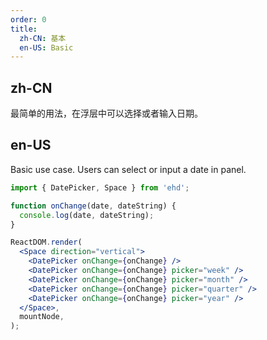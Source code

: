 ```yaml
---
order: 0
title:
  zh-CN: 基本
  en-US: Basic
---
```


## zh-CN

最简单的用法，在浮层中可以选择或者输入日期。

## en-US

Basic use case. Users can select or input a date in panel.

```jsx
import { DatePicker, Space } from 'ehd';

function onChange(date, dateString) {
  console.log(date, dateString);
}

ReactDOM.render(
  <Space direction="vertical">
    <DatePicker onChange={onChange} />
    <DatePicker onChange={onChange} picker="week" />
    <DatePicker onChange={onChange} picker="month" />
    <DatePicker onChange={onChange} picker="quarter" />
    <DatePicker onChange={onChange} picker="year" />
  </Space>,
  mountNode,
);
```
